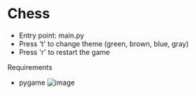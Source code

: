 # Chess

- Entry point: main.py
- Press 't' to change theme (green, brown, blue, gray)
- Press 'r' to restart the game

Requirements
- pygame
![image](https://github.com/ayushmishra3324/Chess/assets/78249554/5ca89dab-4067-4b3b-b2a1-256238fedf97)
